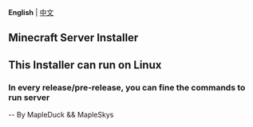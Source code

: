 **English** | [中文](readme_cn.md)
## Minecraft Server Installer
## This Installer can run on Linux

### In every release/pre-release, you can fine the commands to run server

-- By MapleDuck && MapleSkys
